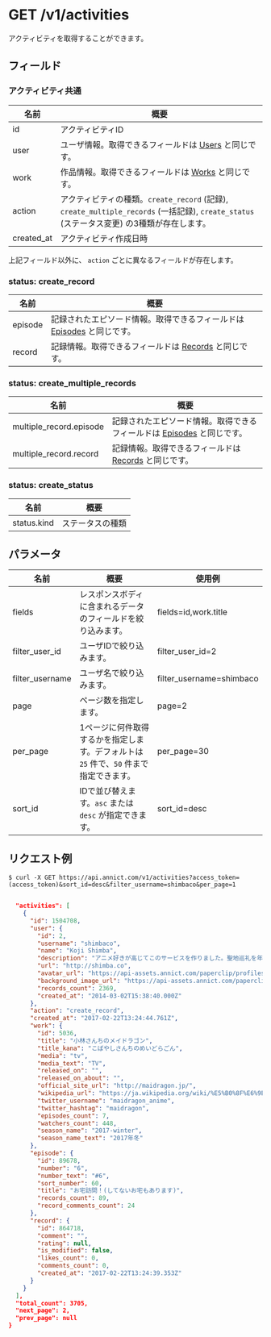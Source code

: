 # GET /v1/activities

アクティビティを取得することができます。

## フィールド

### アクティビティ共通

| 名前 | 概要 |
| --- | --- |
| id | アクティビティID |
| user | ユーザ情報。取得できるフィールドは [Users](users.md) と同じです。 |
| work | 作品情報。取得できるフィールドは [Works](works.md) と同じです。 |
| action | アクティビティの種類。`create_record` (記録), `create_multiple_records` (一括記録), `create_status` (ステータス変更) の3種類が存在します。 |
| created_at | アクティビティ作成日時 |

上記フィールド以外に、 `action` ごとに異なるフィールドが存在します。


### status: create_record

| 名前 | 概要 |
| --- | --- |
| episode | 記録されたエピソード情報。取得できるフィールドは [Episodes](/ja/api/v1/episodes.md) と同じです。 |
| record | 記録情報。取得できるフィールドは [Records](records.md) と同じです。 |


### status: create_multiple_records

| 名前 | 概要 |
| --- | --- |
| multiple_record.episode | 記録されたエピソード情報。取得できるフィールドは [Episodes](episodes.md) と同じです。 |
| multiple_record.record | 記録情報。取得できるフィールドは [Records](records.md) と同じです。 |


### status: create_status

| 名前 | 概要 |
| --- | --- |
| status.kind | ステータスの種類 |


## パラメータ

| 名前 | 概要 | 使用例 |
| --- | --- | --- |
| fields | レスポンスボディに含まれるデータのフィールドを絞り込みます。 | fields=id,work.title |
| filter_user_id | ユーザIDで絞り込みます。 | filter_user_id=2 |
| filter_username | ユーザ名で絞り込みます。 | filter_username=shimbaco |
| page | ページ数を指定します。 | page=2 |
| per_page | 1ページに何件取得するかを指定します。デフォルトは `25` 件で、`50` 件まで指定できます。 | per_page=30 |
| sort_id | IDで並び替えます。`asc` または `desc` が指定できます。 | sort_id=desc |


## リクエスト例

```
$ curl -X GET https://api.annict.com/v1/activities?access_token=(access_token)&sort_id=desc&filter_username=shimbaco&per_page=1
```

```json

  "activities": [
    {
      "id": 1504708,
      "user": {
        "id": 2,
        "username": "shimbaco",
        "name": "Koji Shimba",
        "description": "アニメ好きが高じてこのサービスを作りました。聖地巡礼を年に数回しています。",
        "url": "http://shimba.co",
        "avatar_url": "https://api-assets.annict.com/paperclip/profiles/1/tombo_avatars/master/d8af7adc8122c96ba7639218fd8b5ede332d42f2.jpg?1431357292",
        "background_image_url": "https://api-assets.annict.com/paperclip/profiles/1/tombo_background_images/master/ee15d577fb2f2d61bdaf700cfab894b286a5762d.jpg?1486753229",
        "records_count": 2369,
        "created_at": "2014-03-02T15:38:40.000Z"
      },
      "action": "create_record",
      "created_at": "2017-02-22T13:24:44.761Z",
      "work": {
        "id": 5036,
        "title": "小林さんちのメイドラゴン",
        "title_kana": "こばやしさんちのめいどらごん",
        "media": "tv",
        "media_text": "TV",
        "released_on": "",
        "released_on_about": "",
        "official_site_url": "http://maidragon.jp/",
        "wikipedia_url": "https://ja.wikipedia.org/wiki/%E5%B0%8F%E6%9E%97%E3%81%95%E3%82%93%E3%81%A1%E3%81%AE%E3%83%A1%E3%82%A4%E3%83%89%E3%83%A9%E3%82%B4%E3%83%B3",
        "twitter_username": "maidragon_anime",
        "twitter_hashtag": "maidragon",
        "episodes_count": 7,
        "watchers_count": 448,
        "season_name": "2017-winter",
        "season_name_text": "2017年冬"
      },
      "episode": {
        "id": 89678,
        "number": "6",
        "number_text": "#6",
        "sort_number": 60,
        "title": "お宅訪問！(してないお宅もあります)",
        "records_count": 89,
        "record_comments_count": 24
      },
      "record": {
        "id": 864718,
        "comment": "",
        "rating": null,
        "is_modified": false,
        "likes_count": 0,
        "comments_count": 0,
        "created_at": "2017-02-22T13:24:39.353Z"
      }
    }
  ],
  "total_count": 3705,
  "next_page": 2,
  "prev_page": null
}
```
